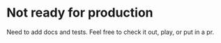 # Not ready for production

Need to add docs and tests. Feel free to check it out, play, or put in a pr.